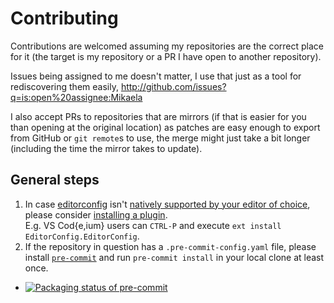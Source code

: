 <!-- @format -->

# Contributing

Contributions are welcomed assuming my repositories are the correct place for it
(the target is my repository or a PR I have open to another repository).

Issues being assigned to me doesn't matter, I use that just as a tool for
rediscovering them easily, http://github.com/issues?q=is:open%20assignee:Mikaela

I also accept PRs to repositories that are mirrors (if that is easier for you
than opening at the original location) as patches are easy enough to export from
GitHub or `git remote`s to use, the merge might just take a bit longer
(including the time the mirror takes to update).

## General steps

1. In case [editorconfig](https://editorconfig.org/) isn't
   [natively supported by your editor of choice](https://editorconfig.org/#pre-installed),
   please consider [installing a plugin](https://editorconfig.org/#download).  
   E.g. VS Cod{e,ium} users can `CTRL-P` and execute
   `ext install EditorConfig.EditorConfig`.
2. If the repository in question has a `.pre-commit-config.yaml` file, please
   install [`pre-commit`](https://pre-commit.com/) and run `pre-commit install`
   in your local clone at least once.

-  [![Packaging status of pre-commit](https://repology.org/badge/vertical-allrepos/python:pre-commit.svg)](https://repology.org/project/python:pre-commit/versions)

